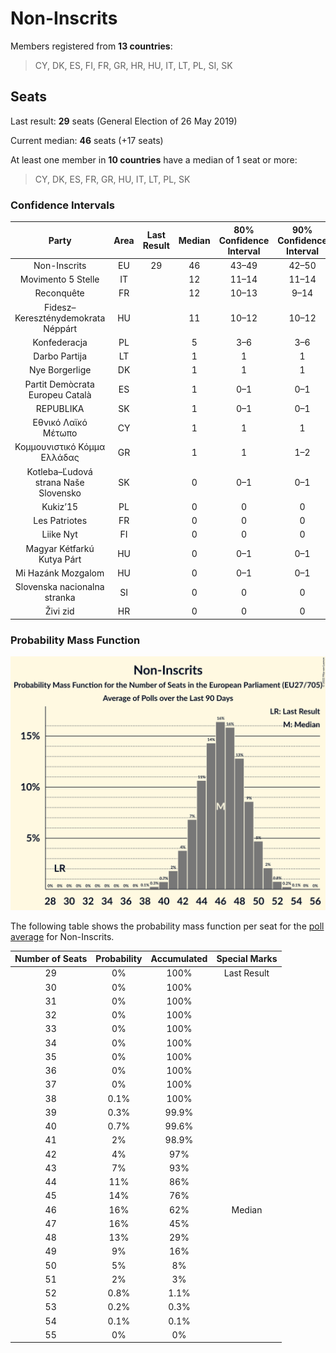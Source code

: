 # Non-Inscrits

Members registered from **13 countries**:

> CY, DK, ES, FI, FR, GR, HR, HU, IT, LT, PL, SI, SK

## Seats

Last result: **29** seats (General Election of 26 May 2019)

Current median: **46** seats (+17 seats)

At least one member in **10 countries** have a median of 1 seat or more:

> CY, DK, ES, FR, GR, HU, IT, LT, PL, SK

### Confidence Intervals

| Party | Area | Last Result | Median | 80% Confidence Interval | 90% Confidence Interval | 95% Confidence Interval | 99% Confidence Interval |
|:-----:|:----:|:-----------:|:------:|:-----------------------:|:-----------------------:|:-----------------------:|:-----------------------:|
| Non-Inscrits | EU | 29 | 46 | 43–49 | 42–50 | 41–51 | 40–52 |
| Movimento 5 Stelle | IT | | 12 | 11–14 | 11–14 | 10–15 | 10–16 |
| Reconquête | FR | | 12 | 10–13 | 9–14 | 9–14 | 9–15 |
| Fidesz–Kereszténydemokrata Néppárt | HU | | 11 | 10–12 | 10–12 | 10–12 | 10–12 |
| Konfederacja | PL | | 5 | 3–6 | 3–6 | 3–7 | 2–7 |
| Darbo Partija | LT | | 1 | 1 | 1 | 1 | 1 |
| Nye Borgerlige | DK | | 1 | 1 | 1 | 0–2 | 0–2 |
| Partit Demòcrata Europeu Català | ES | | 1 | 0–1 | 0–1 | 0–2 | 0–2 |
| REPUBLIKA | SK | | 1 | 0–1 | 0–1 | 0–1 | 0–1 |
| Εθνικό Λαϊκό Μέτωπο | CY | | 1 | 1 | 1 | 1 | 1 |
| Κομμουνιστικό Κόμμα Ελλάδας | GR | | 1 | 1 | 1–2 | 1–2 | 1–2 |
| Kotleba–Ľudová strana Naše Slovensko | SK | | 0 | 0–1 | 0–1 | 0–1 | 0–1 |
| Kukiz’15 | PL | | 0 | 0 | 0 | 0 | 0–3 |
| Les Patriotes | FR | | 0 | 0 | 0 | 0 | 0 |
| Liike Nyt | FI | | 0 | 0 | 0 | 0 | 0 |
| Magyar Kétfarkú Kutya Párt | HU | | 0 | 0–1 | 0–1 | 0–1 | 0–1 |
| Mi Hazánk Mozgalom | HU | | 0 | 0–1 | 0–1 | 0–1 | 0–1 |
| Slovenska nacionalna stranka | SI | | 0 | 0 | 0 | 0 | 0 |
| Živi zid | HR | | 0 | 0 | 0 | 0 | 0 |

### Probability Mass Function

![Graph with seats probability mass function not yet produced](average-2022-01-31-seats-pmf-non-inscrits.png "Seats Probability Mass Function")

The following table shows the probability mass function per seat for the [poll average](average-2022-01-31.html) for Non-Inscrits.

| Number of Seats | Probability | Accumulated | Special Marks |
|:---------------:|:-----------:|:-----------:|:-------------:|
| 29 | 0% | 100% | Last Result |
| 30 | 0% | 100% |  |
| 31 | 0% | 100% |  |
| 32 | 0% | 100% |  |
| 33 | 0% | 100% |  |
| 34 | 0% | 100% |  |
| 35 | 0% | 100% |  |
| 36 | 0% | 100% |  |
| 37 | 0% | 100% |  |
| 38 | 0.1% | 100% |  |
| 39 | 0.3% | 99.9% |  |
| 40 | 0.7% | 99.6% |  |
| 41 | 2% | 98.9% |  |
| 42 | 4% | 97% |  |
| 43 | 7% | 93% |  |
| 44 | 11% | 86% |  |
| 45 | 14% | 76% |  |
| 46 | 16% | 62% | Median |
| 47 | 16% | 45% |  |
| 48 | 13% | 29% |  |
| 49 | 9% | 16% |  |
| 50 | 5% | 8% |  |
| 51 | 2% | 3% |  |
| 52 | 0.8% | 1.1% |  |
| 53 | 0.2% | 0.3% |  |
| 54 | 0.1% | 0.1% |  |
| 55 | 0% | 0% |  |


